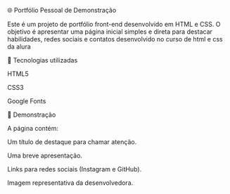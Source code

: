 🌐 Portfólio Pessoal de Demonstração

Este é um projeto de portfólio front-end desenvolvido em HTML e CSS.
O objetivo é apresentar uma página inicial simples e direta para destacar habilidades, redes sociais e contatos desenvolvido no curso de html e css da alura

🚀 Tecnologias utilizadas

HTML5

CSS3

Google Fonts

📸 Demonstração

A página contém:

Um título de destaque para chamar atenção.

Uma breve apresentação.

Links para redes sociais (Instagram e GitHub).

Imagem representativa da desenvolvedora.
